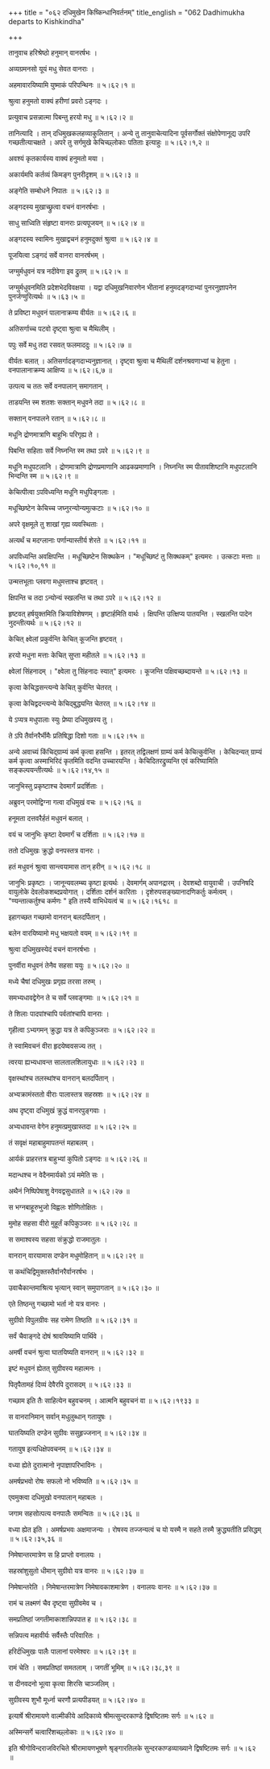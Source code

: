 +++
title = "०६२ दधिमुखेन किष्किन्धानिवर्तनम्"
title_english = "062 Dadhimukha departs to Kishkindha"

+++


तानुवाच हरिश्रेष्ठो हनुमान् वानरर्षभः ।  

अव्यग्रमनसो यूयं मधु सेवत वानराः ।  

अहमावारयिष्यामि युष्माकं परिपन्थिनः  ॥  ५।६२।१  ॥   

श्रुत्वा हनुमतो वाक्यं हरीणां प्रवरो ऽङ्गदः ।  

प्रत्युवाच प्रसन्नात्मा पिबन्तु हरयो मधु  ॥  ५।६२।२  ॥   

तानित्यादि । तान् दधिमुखकलहव्याकुलितान् । अन्ये तु तानुवाचेत्यादिना
पूर्वसर्गोक्तं संक्षोपेणानूद्य उपरि गच्छतीत्याचक्षते । अपरे तु सर्गमुखे
केचिच्छ्लोकाः पतिताः इत्याहुः  ॥  ५।६२।१,२  ॥   

  

अवश्यं कृतकार्यस्य वाक्यं हनुमतो मया ।  

अकार्यमपि कर्तव्यं किमङ्ग पुनरीदृशम्  ॥  ५।६२।३  ॥   

अङ्गेति सम्बोधने निपातः  ॥  ५।६२।३  ॥   

  

अङ्गदस्य मुखाच्छ्रुत्वा वचनं वानरर्षभाः ।  

साधु साध्विति संहृष्टा वानराः प्रत्यपूजयन्  ॥  ५।६२।४  ॥   

अङ्गदस्य स्वामिनः मुखाद्वचनं हनुमदुक्तं श्रुत्वा  ॥  ५।६२।४  ॥   

  

पूजयित्वा ऽङ्गदं सर्वे वानरा वानरर्षभम् ।  

जग्मुर्मधुवनं यत्र नदीवेगा इव द्रुतम्  ॥  ५।६२।५  ॥   

जग्मुर्मधुवनमिति प्रदेशभेदविवक्षया । यद्वा दधिमुखनिवारणेन भीतानां
हनुमदङ्गदाभ्यां पुनरनुज्ञापनेन पुनर्जग्मुरित्यर्थः  ॥  ५।६३।५  ॥   

  

ते प्रविष्टा मधुवनं पालानाक्रम्य वीर्यतः  ॥  ५।६२।६  ॥   

अतिसर्गाच्च पटवो दृष्ट्वा श्रुत्वा च मैथिलीम् ।  

पपुः सर्वे मधु तदा रसवत् फलमाददुः  ॥  ५।६२।७  ॥   

वीर्यतः बलात् । अतिसर्गादङ्गदाभ्यनुज्ञानात् । दृष्ट्वा श्रुत्वा च
मैथिलीं दर्शनश्रवणाभ्यां च हेतुना । वनपालानाक्रम्य आक्षिप्य  ॥  ५।६२।६,७
 ॥   

  

उत्पत्य च ततः सर्वे वनपालान् समागतान् ।  

ताडयन्ति स्म शतशः सक्तान् मधुवने तदा  ॥  ५।६२।८  ॥   

सक्तान् वनपालने रतान्  ॥  ५।६२।८  ॥   

  

मधूनि द्रोणमात्राणि बाहुभिः परिगृह्य ते ।  

पिबन्ति सहिताः सर्वे निघ्नन्ति स्म तथा ऽपरे  ॥  ५।६२।९  ॥   

मधूनि मधुपटलानि । द्रोणमात्राणि द्रोणप्रमाणानि आढकप्रमाणानि । निघ्नन्ति
स्म पीतावशिष्टानि मधुपटलानि भिन्दन्ति स्म  ॥  ५।६२।९  ॥   

  

केचित्पीत्वा ऽपविध्यन्ति मधूनि मधुपिङ्गलाः ।  

मधूच्छिष्टेन केचिच्च जघ्नुरन्योन्यमुत्कटाः  ॥  ५।६२।१०  ॥   

अपरे वृक्षमूले तु शाखां गृह्य व्यवस्थिताः ।  

अत्यर्थं च मदग्लानाः पर्णान्यास्तीर्य शेरते  ॥  ५।६२।११  ॥   

अपविध्यन्ति अवक्षिपन्ति । मधूच्छिष्टेन सिक्थकेन । "मधूच्छिष्टं तु
सिक्थकम्" इत्यमरः । उत्कटाः मत्ताः  ॥  ५।६२।१०,११  ॥   

  

उन्मत्तभूताः प्लवगा मधुमत्ताश्च हृष्टवत् ।  

क्षिपन्ति च तदा ऽन्योन्यं स्खलन्ति च तथा ऽपरे  ॥  ५।६२।१२  ॥   

हृष्टवत् हर्षयुक्तमिति क्रियाविशेषणम् । हृष्टार्हमिति वार्थः । क्षिपन्ति
उत्क्षिप्य पातयन्ति । स्खलन्ति पादेन नुदन्तीत्यर्थः  ॥  ५।६२।१२  ॥   

  

केचित् क्ष्वेलां प्रकुर्वन्ति केचित् कूजन्ति हृष्टवत् ।  

हरयो मधुना मत्ताः केचित् सुप्ता महीतले  ॥  ५।६२।१३  ॥   

क्ष्वेलां सिंहनादम् । "क्ष्वेला तु सिंहनादः स्यात्" इत्यमरः । कूजन्ति
पक्षिवच्छब्दायन्ते  ॥  ५।६२।१३  ॥   

  

कृत्वा केचिद्धसन्त्यन्ये केचित् कुर्वन्ति चेतरत् ।  

कृत्वा केचिद्वदन्त्यन्ये केचिद्बुद्ध्यन्ति चेतरत्  ॥  ५।६२।१४  ॥   

ये ऽप्यत्र मधुपालाः स्युः प्रेष्या दधिमुखस्य तु ।  

ते ऽपि तैर्वानरैर्भीमैः प्रतिषिद्धा दिशो गताः  ॥  ५।६२।१५  ॥   

अन्ये अवाच्यं किंचिद्ग्राम्यं कर्म कृत्वा हसन्ति । इतरत् तद्विलक्षणं
ग्राम्यं कर्म केचित्कुर्वन्ति । केचिदन्यत् ग्राम्यं कर्म कृत्वा
अस्माभिरिदं कृतमिति वदन्ति उच्चारयन्ति । केचिदितरद्रुव्यन्ति एवं
करिष्यामिति सङ्कल्पयन्तीत्यर्थः  ॥  ५।६२।१४,१५  ॥   

  

जानुभिस्तु प्रकृष्टाश्च देवमार्गं प्रदर्शिताः ।  

अब्रुवन् परमोद्विग्ना गत्वा दधिमुखं वचः  ॥  ५।६२।१६  ॥   

हनूमता दत्तवरैर्हतं मधुवनं बलात् ।  

वयं च जानुभिः कृष्टा देवमार्गं च दर्शिताः  ॥  ५।६२।१७  ॥   

ततो दधिमुखः क्रुद्धो वनपस्तत्र वानरः ।  

हतं मधुवनं श्रुत्वा सान्त्वयामास तान् हरीन्  ॥  ५।६२।१८  ॥   

जानुभिः प्रकृष्टाः । जानून्यवलम्ब्य कृष्टा इत्यर्थः । देवमार्गम्
अपानद्रारम् । देवशब्दो वायुवाची । उपनिषदि वायुलोके देवलोकशब्दप्रयोगात् ।
दर्शिताः दर्शनं कारिताः । दृशेरुपसङ्ख्यानादणिकर्तुः कर्मत्वम् ।
"ण्यन्तात्कर्तुश्च कर्मणः " इति तस्यै वाभिधेयत्वं च  ॥  ५।६२।१६१८  ॥   

  

इहागच्छत गच्छामो वानरान् बलदर्पितान् ।  

बलेन वारयिष्यामो मधु भक्षयतो वयम्  ॥  ५।६२।१९  ॥   

श्रुत्वा दधिमुखस्येदं वचनं वानरर्षभाः ।  

पुनर्वीरा मधुवनं तेनैव सहसा ययुः  ॥  ५।६२।२०  ॥   

मध्ये चैषां दधिमुखः प्रगृह्य तरसा तरुम् ।  

समभ्यधावद्वेगेन ते च सर्वे प्लवङ्गमाः  ॥  ५।६२।२१  ॥   

ते शिलाः पादपांश्चापि पर्वतांश्चापि वानराः ।  

गृहीत्वा ऽभ्यगमन् क्रुद्धा यत्र ते कपिकुञ्जराः  ॥  ५।६२।२२  ॥   

ते स्वामिवचनं वीरा हृदयेष्ववसज्य तत् ।  

त्वरया ह्यभ्यधावन्त सालतालशिलायुधाः  ॥  ५।६२।२३  ॥   

वृक्षस्थांश्च तलस्थांश्च वानरान् बलदर्पितान् ।  

अभ्यक्रामंस्ततो वीराः पालास्तत्र सहस्रशः  ॥  ५।६२।२४  ॥   

अथ दृष्ट्वा दधिमुखं क्रुद्धं वानरपुङ्गवाः ।  

अभ्यधावन्त वेगेन हनुमत्प्रमुखास्तदा  ॥  ५।६२।२५  ॥   

तं सवृक्षं महाबाहुमापतन्तं महाबलम् ।  

आर्यकं प्राहरत्तत्र बाहुभ्यां कुपितो ऽङ्गदः  ॥  ५।६२।२६  ॥   

मदान्धश्च न वेदैनमार्यको ऽयं ममेति सः ।  

अथैनं निष्पिपेषाशु वेगवद्वसुधातले  ॥  ५।६२।२७  ॥   

स भग्नबाहूरुभुजो विह्वलः शोणितोक्षितः ।  

मुमोह सहसा वीरो मुहूर्तं कपिकुञ्जरः  ॥  ५।६२।२८  ॥   

स समाश्वस्य सहसा संक्रुद्धो राजमातुलः ।  

वानरान् वारयामास दण्डेन मधुमोहितान्  ॥  ५।६२।२९  ॥   

स कथंचिद्विमुक्तस्तैर्वानरैर्वानरर्षभः ।  

उवाचैकान्तमाश्रित्य भृत्यान् स्वान् समुपागतान्  ॥  ५।६२।३०  ॥   

एते तिष्ठन्तु गच्छामो भर्ता नो यत्र वानरः ।  

सुग्रीवो विपुलग्रीवः सह रामेण तिष्ठति  ॥  ५।६२।३१  ॥   

सर्वं चैवाङ्गदे दोषं श्रावयिष्यामि पार्थिवे ।  

अमर्षी वचनं श्रुत्वा घातयिष्यति वानरान्  ॥  ५।६२।३२  ॥   

इष्टं मधुवनं ह्येतत् सुग्रीवस्य महात्मनः ।  

पितृपैतामहं दिव्यं देवैरपि दुरासदम्  ॥  ५।६२।३३  ॥   

गच्छाम इति तैः साहित्येन बहुवचनम् । आत्मनि बहुवचनं वा  ॥  ५।६२।१९३३ ॥   

  

स वानरानिमान् सर्वान् मधुलुब्धान् गतायुषः ।  

घातयिष्यति दण्डेन सुग्रीवः ससुहृज्जनान्  ॥  ५।६२।३४  ॥   

गतायुष इत्यधिक्षेपवचनम्  ॥  ५।६२।३४  ॥   

  

वध्या ह्येते दुरात्मानो नृपाज्ञापरिभाविनः ।  

अमर्षप्रभवो रोषः सफलो नो भविष्यति  ॥  ५।६२।३५  ॥   

एवमुक्त्वा दधिमुखो वनपालान् महाबलः ।  

जगाम सहसोत्पत्य वनपालैः समन्वितः  ॥  ५।६२।३६  ॥   

वध्या ह्येत इति । अमर्षप्रभवः अक्षमाजन्यः । रोषस्य तज्जन्यत्वं च यो
यस्मै न सहते तस्मै क्रुद्ध्यतीति प्रसिद्धम्  ॥  ५।६२।३५,३६  ॥   

  

निमेषान्तरमात्रेण स हि प्राप्तो वनालयः ।  

सहस्रांशुसुतो धीमान् सुग्रीवो यत्र वानरः  ॥  ५।६२।३७  ॥   

निमेषान्तरेति । निमेषान्तरमात्रेण निमेषावकाशमात्रेण । वनालयः वानरः  ॥ 
५।६२।३७  ॥   

  

रामं च लक्ष्मणं चैव दृष्ट्वा सुग्रीवमेव च ।  

समप्रतिष्ठां जगतीमाकाशान्निपपात ह  ॥  ५।६२।३८  ॥   

सन्निपत्य महावीर्यः सर्वैस्तैः परिवारितः ।  

हरिर्दधिमुखः पालैः पालानां परमेश्वरः  ॥  ५।६२।३९  ॥   

रामं चेति । समप्रतिष्ठां समतलाम् । जगतीं भूमिम्  ॥  ५।६२।३८,३९  ॥   

  

स दीनवदनो भूत्वा कृत्वा शिरसि चाञ्जलिम् ।  

सुग्रीवस्य शुभौ मूर्ध्ना चरणौ प्रत्यपीडयत्  ॥  ५।६२।४०  ॥   

इत्यार्षे श्रीरामायणे वाल्मीकीये आदिकाव्ये श्रीमत्सुन्दरकाण्डे
द्विषष्टितमः सर्गः  ॥  ५।६२  ॥   

अस्मिन्सर्गे चत्वारिंशच्छ्लोकाः  ॥  ५।६२।४०  ॥   

इति श्रीगोविन्दराजविरचिते श्रीरामायणभूषणे श्रृङ्गारतिलके
सुन्दरकाण्डव्याख्याने द्विषष्टितमः सर्गः  ॥  ५।६२  ॥   


